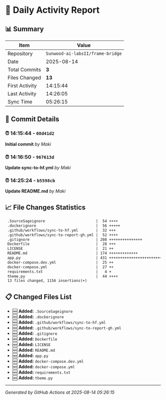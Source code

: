 # 📅 Daily Activity Report

## 📊 Summary
| Item | Value |
|------|-------|
| Repository | `Sunwood-ai-labsII/frame-bridge` |
| Date | 2025-08-14 |
| Total Commits | **3** |
| Files Changed | **13** |
| First Activity | 14:15:44 |
| Last Activity | 14:26:05 |
| Sync Time | 05:26:15 |

## 📝 Commit Details

### ⏰ 14:15:44 - `08d41d2`
**Initial commit**
*by Maki*

### ⏰ 14:16:50 - `967613d`
**Update sync-to-hf.yml**
*by Maki*

### ⏰ 14:25:24 - `b5598cb`
**Update README.md**
*by Maki*

## 📈 File Changes Statistics

```diff
 .SourceSageignore                       |  54 ++++
 .dockerignore                           |  56 +++++
 .github/workflows/sync-to-hf.yml        |  32 +++
 .github/workflows/sync-to-report-gh.yml |  52 ++++
 .gitignore                              | 208 +++++++++++++++
 Dockerfile                              |  28 +++
 LICENSE                                 |  21 ++
 README.md                               | 174 +++++++++++++
 app.py                                  | 431 ++++++++++++++++++++++++++++++++
 docker-compose.dev.yml                  |  25 ++
 docker-compose.yml                      |  27 ++
 requirements.txt                        |   4 +
 theme.py                                |  44 ++++
 13 files changed, 1156 insertions(+)
```

## 📋 Changed Files List

- 🆕 **Added:** `.SourceSageignore`
- 🆕 **Added:** `.dockerignore`
- 🆕 **Added:** `.github/workflows/sync-to-hf.yml`
- 🆕 **Added:** `.github/workflows/sync-to-report-gh.yml`
- 🆕 **Added:** `.gitignore`
- 🆕 **Added:** `Dockerfile`
- 🆕 **Added:** `LICENSE`
- 🆕 **Added:** `README.md`
- 🆕 **Added:** `app.py`
- 🆕 **Added:** `docker-compose.dev.yml`
- 🆕 **Added:** `docker-compose.yml`
- 🆕 **Added:** `requirements.txt`
- 🆕 **Added:** `theme.py`

---
*Generated by GitHub Actions at 2025-08-14 05:26:15*
